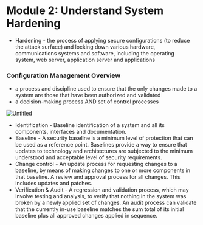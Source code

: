 # Module 2: Understand System Hardening

- Hardening - the process of applying secure configurations (to reduce the attack surface) and locking down various hardware, communications systems and software, including the operating system, web server, application server and applications

### ****Configuration Management Overview****

- a process and discipline used to ensure that the only changes made to a system are those that have been authorized and validated
- a decision-making process AND set of control processes

![Untitled](https://prod-files-secure.s3.us-west-2.amazonaws.com/ee53c098-1147-4863-ac76-386e5e3ab25f/3cc127fe-8e05-4299-a1c1-a7778f77f839/Untitled.png)

- Identification - Baseline identification of a system and all its components, interfaces and documentation.
- Baseline - A security baseline is a minimum level of protection that can be used as a reference point. Baselines provide a way to ensure that updates to technology and architectures are subjected to the minimum understood and acceptable level of security requirements.
- Change control - An update process for requesting changes to a baseline, by means of making changes to one or more components in that baseline. A review and approval process for all changes. This includes updates and patches.
- Verification & Audit - A regression and validation process, which may involve testing and analysis, to verify that nothing in the system was broken by a newly applied set of changes. An audit process can validate that the currently in-use baseline matches the sum total of its initial baseline plus all approved changes applied in sequence.
